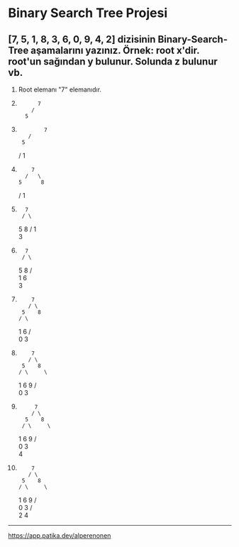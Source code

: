 # Binary Search Tree Projesi

## [7, 5, 1, 8, 3, 6, 0, 9, 4, 2] dizisinin Binary-Search-Tree aşamalarını yazınız. Örnek: root x'dir. root'un sağından y bulunur. Solunda z bulunur vb.

1. Root elemanı "7" elemanıdır.

2.           7
           /
         5

3)             7
          /
        5
      /
    1

 4.         7
          /   \
        5      8
      /
    1

5.       7
        / \
      5    8
     /
   1
     \
      3

6.       7
        / \
      5    8
     / \
   1    6
     \
      3

7.         7
          / \
        5    8
       / \
     1    6
    / \
  0    3

8.         7
          / \
        5    8
       / \     \
     1    6    9
    / \
  0    3

9.          7
           / \
         5    8
        / \     \
      1    6    9
     / \
   0    3
           \
            4

10.         7
           / \
         5    8
        / \     \
      1   6     9
     / \
   0    3
         / \
        2   4

---

https://app.patika.dev/alperenonen